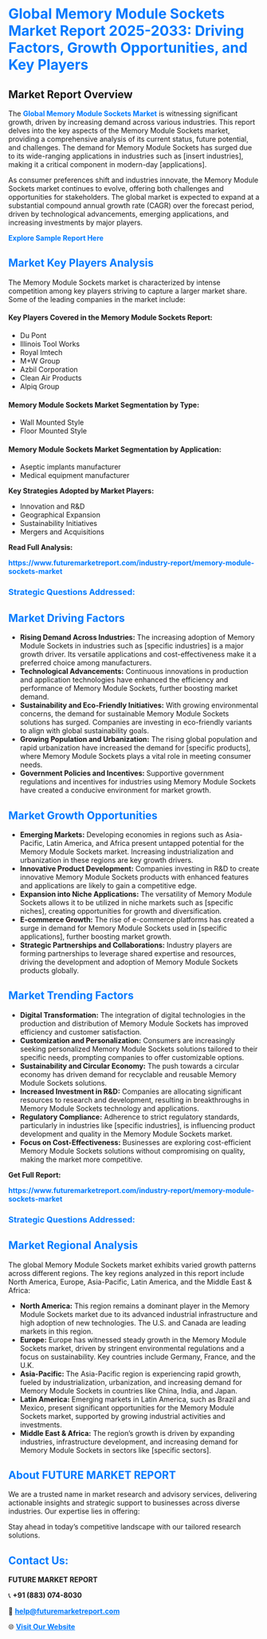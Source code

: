 <h1 style="color: #007BFF;">Global Memory Module Sockets Market Report 2025-2033: Driving Factors, Growth Opportunities, and Key Players</h1>

<section id="overview">
<h2>Market Report Overview</h2>
<p>The <a href="https://www.futuremarketreport.com/industry-report/memory-module-sockets-market" style="color: #007BFF; text-decoration: none;"><strong>Global Memory Module Sockets Market</strong></a> is witnessing significant growth, driven by increasing demand across various industries. This report delves into the key aspects of the Memory Module Sockets market, providing a comprehensive analysis of its current status, future potential, and challenges. The demand for Memory Module Sockets has surged due to its wide-ranging applications in industries such as [insert industries], making it a critical component in modern-day [applications].</p>
<p>As consumer preferences shift and industries innovate, the Memory Module Sockets market continues to evolve, offering both challenges and opportunities for stakeholders. The global market is expected to expand at a substantial compound annual growth rate (CAGR) over the forecast period, driven by technological advancements, emerging applications, and increasing investments by major players.</p>
</section>

<section id="overview">
<p><a href="https://www.futuremarketreport.com/request-sample/reportId=33624" style="color: #007BFF; text-decoration: none;"><strong>Explore Sample Report Here</strong></a></p>
</section>

<section id="key-players">
<h2 style="color: #007BFF;">Market Key Players Analysis</h2>
<p>The Memory Module Sockets market is characterized by intense competition among key players striving to capture a larger market share. Some of the leading companies in the market include:</p>
<h4>Key Players Covered in the Memory Module Sockets Report:</h4>
<ul><li>Du Pont</li><li>Illinois Tool Works</li><li>Royal Imtech</li><li>M+W Group</li><li>Azbil Corporation</li><li>Clean Air Products</li><li>Alpiq Group</li></ul>
<h4>Memory Module Sockets Market Segmentation by Type:</h4>
<ul><li>Wall Mounted Style</li><li>Floor Mounted Style</li></ul>

<h4>Memory Module Sockets Market Segmentation by Application:</h4>
<ul><li>Aseptic implants manufacturer</li><li>Medical equipment manufacturer</li></ul>
<p><strong>Key Strategies Adopted by Market Players:</strong></p>
<ul>
<li>Innovation and R&D</li>
<li>Geographical Expansion</li>
<li>Sustainability Initiatives</li>
<li>Mergers and Acquisitions</li>
</ul>
</section>

<section>
<p><strong>Read Full Analysis: </strong></p><a href="https://www.futuremarketreport.com/industry-report/memory-module-sockets-market" style="color: #007BFF; text-decoration: none;"><strong>https://www.futuremarketreport.com/industry-report/memory-module-sockets-market</strong></a>
<h3 style="color: #007BFF;">Strategic Questions Addressed:</h3>
</section>

<section id="driving-factors">
<h2 style="color: #007BFF;">Market Driving Factors</h2>
<ul>
<li><strong>Rising Demand Across Industries:</strong> The increasing adoption of Memory Module Sockets in industries such as [specific industries] is a major growth driver. Its versatile applications and cost-effectiveness make it a preferred choice among manufacturers.</li>
<li><strong>Technological Advancements:</strong> Continuous innovations in production and application technologies have enhanced the efficiency and performance of Memory Module Sockets, further boosting market demand.</li>
<li><strong>Sustainability and Eco-Friendly Initiatives:</strong> With growing environmental concerns, the demand for sustainable Memory Module Sockets solutions has surged. Companies are investing in eco-friendly variants to align with global sustainability goals.</li>
<li><strong>Growing Population and Urbanization:</strong> The rising global population and rapid urbanization have increased the demand for [specific products], where Memory Module Sockets plays a vital role in meeting consumer needs.</li>
<li><strong>Government Policies and Incentives:</strong> Supportive government regulations and incentives for industries using Memory Module Sockets have created a conducive environment for market growth.</li>
</ul>
</section>

<section id="growth-opportunities">
<h2 style="color: #007BFF;">Market Growth Opportunities</h2>
<ul>
<li><strong>Emerging Markets:</strong> Developing economies in regions such as Asia-Pacific, Latin America, and Africa present untapped potential for the Memory Module Sockets market. Increasing industrialization and urbanization in these regions are key growth drivers.</li>
<li><strong>Innovative Product Development:</strong> Companies investing in R&D to create innovative Memory Module Sockets products with enhanced features and applications are likely to gain a competitive edge.</li>
<li><strong>Expansion into Niche Applications:</strong> The versatility of Memory Module Sockets allows it to be utilized in niche markets such as [specific niches], creating opportunities for growth and diversification.</li>
<li><strong>E-commerce Growth:</strong> The rise of e-commerce platforms has created a surge in demand for Memory Module Sockets used in [specific applications], further boosting market growth.</li>
<li><strong>Strategic Partnerships and Collaborations:</strong> Industry players are forming partnerships to leverage shared expertise and resources, driving the development and adoption of Memory Module Sockets products globally.</li>
</ul>
</section>

<section id="trending-factors">
<h2 style="color: #007BFF;">Market Trending Factors</h2>
<ul>
<li><strong>Digital Transformation:</strong> The integration of digital technologies in the production and distribution of Memory Module Sockets has improved efficiency and customer satisfaction.</li>
<li><strong>Customization and Personalization:</strong> Consumers are increasingly seeking personalized Memory Module Sockets solutions tailored to their specific needs, prompting companies to offer customizable options.</li>
<li><strong>Sustainability and Circular Economy:</strong> The push towards a circular economy has driven demand for recyclable and reusable Memory Module Sockets solutions.</li>
<li><strong>Increased Investment in R&D:</strong> Companies are allocating significant resources to research and development, resulting in breakthroughs in Memory Module Sockets technology and applications.</li>
<li><strong>Regulatory Compliance:</strong> Adherence to strict regulatory standards, particularly in industries like [specific industries], is influencing product development and quality in the Memory Module Sockets market.</li>
<li><strong>Focus on Cost-Effectiveness:</strong> Businesses are exploring cost-efficient Memory Module Sockets solutions without compromising on quality, making the market more competitive.</li>
</ul>
</section>

<section>
<p><strong>Get Full Report: </strong></p><a href="https://www.futuremarketreport.com/industry-report/memory-module-sockets-market" style="color: #007BFF; text-decoration: none;"><strong>https://www.futuremarketreport.com/industry-report/memory-module-sockets-market</strong></a>
<h3 style="color: #007BFF;">Strategic Questions Addressed:</h3>
</section>


<section id="regional-analysis">
<h2 style="color: #007BFF;">Market Regional Analysis</h2>
<p>The global Memory Module Sockets market exhibits varied growth patterns across different regions. The key regions analyzed in this report include North America, Europe, Asia-Pacific, Latin America, and the Middle East & Africa:</p>
<ul>
<li><strong>North America:</strong> This region remains a dominant player in the Memory Module Sockets market due to its advanced industrial infrastructure and high adoption of new technologies. The U.S. and Canada are leading markets in this region.</li>
<li><strong>Europe:</strong> Europe has witnessed steady growth in the Memory Module Sockets market, driven by stringent environmental regulations and a focus on sustainability. Key countries include Germany, France, and the U.K.</li>
<li><strong>Asia-Pacific:</strong> The Asia-Pacific region is experiencing rapid growth, fueled by industrialization, urbanization, and increasing demand for Memory Module Sockets in countries like China, India, and Japan.</li>
<li><strong>Latin America:</strong> Emerging markets in Latin America, such as Brazil and Mexico, present significant opportunities for the Memory Module Sockets market, supported by growing industrial activities and investments.</li>
<li><strong>Middle East & Africa:</strong> The region’s growth is driven by expanding industries, infrastructure development, and increasing demand for Memory Module Sockets in sectors like [specific sectors].</li>
</ul>
</section>

<footer>
<h2 style="color: #007BFF;">About FUTURE MARKET REPORT</h2>
<p>We are a trusted name in market research and advisory services, delivering actionable insights and strategic support to businesses across diverse industries. Our expertise lies in offering:</p>

<p>Stay ahead in today’s competitive landscape with our tailored research solutions.</p>

<h2 style="color: #007BFF;">Contact Us:</h2>
<p><strong>FUTURE MARKET REPORT</strong></p>
<p>📞 <strong>+91 (883) 074-8030</strong></p>
<p>📧 <strong><a href="mailto:help@futuremarketreport.com" style="color: #007BFF;">help@futuremarketreport.com</a></strong></p>
<p>🌐 <strong><a href="https://www.futuremarketreport.com/" style="color: #007BFF;">Visit Our Website</a></strong></p>
</footer>